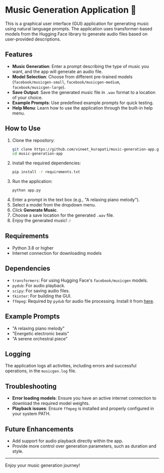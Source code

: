# Music Generation Application 🎵

This is a graphical user interface (GUI) application for generating music using natural language prompts. The application uses transformer-based models from the Hugging Face library to generate audio files based on user-provided descriptions.

## Features
- **Music Generation**: Enter a prompt describing the type of music you want, and the app will generate an audio file.
- **Model Selection**: Choose from different pre-trained models (`facebook/musicgen-small`, `facebook/musicgen-medium`, `facebook/musicgen-large`).
- **Save Output**: Save the generated music file in `.wav` format to a location of your choice.
- **Example Prompts**: Use predefined example prompts for quick testing.
- **Help Menu**: Learn how to use the application through the built-in help menu.

## How to Use
1. Clone the repository:
   ```bash
   git clone https://github.com/vineet_kurapati/music-generation-app.git
   cd music-generation-app
   ```
2. Install the required dependencies:
   ```bash
   pip install -r requirements.txt
   ```
3. Run the application:
   ```bash
   python app.py

4. Enter a prompt in the text box (e.g., "A relaxing piano melody").
5. Select a model from the dropdown menu.
6. Click **Generate Music**.
7. Choose a save location for the generated `.wav` file.
8. Enjoy the generated music! 🎶

## Requirements
- Python 3.8 or higher
- Internet connection for downloading models

## Dependencies
- `transformers`: For using Hugging Face's `facebook/musicgen` models.
- `pydub`: For audio playback.
- `scipy`: For saving audio files.
- `tkinter`: For building the GUI.
- `ffmpeg`: Required by `pydub` for audio file processing. Install it from [here](https://ffmpeg.org/download.html).

## Example Prompts
- "A relaxing piano melody"
- "Energetic electronic beats"
- "A serene orchestral piece"

## Logging
The application logs all activities, including errors and successful operations, in the `musicgen.log` file.

## Troubleshooting
- **Error loading models**: Ensure you have an active internet connection to download the required model weights.
- **Playback issues**: Ensure `ffmpeg` is installed and properly configured in your system PATH.

## Future Enhancements
- Add support for audio playback directly within the app.
- Provide more control over generation parameters, such as duration and style.

---

Enjoy your music generation journey!

